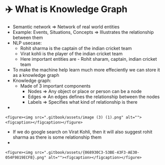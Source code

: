 # ✈️ What is Knowledge Graph

* Semantic network ⇒ Network of real world entities&#x20;
* Example: Events, Situations, Concepts ⇒ Illustrates the relationship between them
* NLP usecase:
  * Rohit sharma is the captain of the indian cricket team
  * Virat kohli is the player of the indian cricket team
  * Here important entities are - Rohit sharam, captain, indian cricket team
* To make the machine help learn much more effeciently we can store it as a knowledge graph
* Knowledge graph:
  * Made of 3 important components
    * Nodes ⇒ Any object or place or person can be a node
    * Edges ⇒ An edges defines the relationship between the nodes
    * Labels ⇒ Specifies what kind of relationship is there
*

    <figure><img src=".gitbook/assets/image (3) (1).png" alt=""><figcaption></figcaption></figure>
* If we do google search on Virat Kohli, then it will also suggest rohit sharma as there is some relationship them
*

    <figure><img src=".gitbook/assets/{068930C3-53BE-43F3-AE30-054F9819ECFB}.png" alt=""><figcaption></figcaption></figure>
